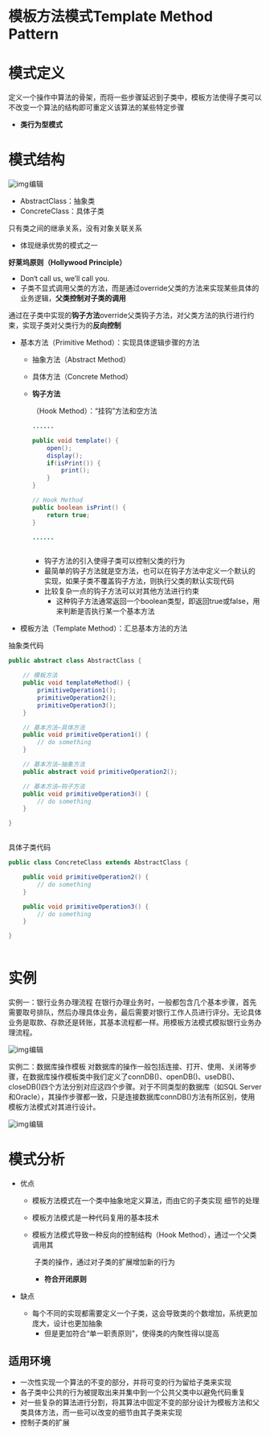 # 模板方法模式Template Method Pattern

# 模式定义

定义一个操作中算法的骨架，而将一些步骤延迟到子类中，模板方法使得子类可以不改变一个算法的结构即可重定义该算法的某些特定步骤

- **类行为型模式**

# 模式结构

![img](assets/40c16f1ecef946778fb4350d605c9ab6.png)![点击并拖拽以移动](data:image/gif;base64,R0lGODlhAQABAPABAP///wAAACH5BAEKAAAALAAAAAABAAEAAAICRAEAOw==)编辑

- AbstractClass：抽象类
- ConcreteClass：具体子类

只有类之间的继承关系，没有对象关联关系

- 体现继承优势的模式之一

**好莱坞原则（Hollywood Principle）**

- Don‘t call us, we’ll call you.
- 子类不显式调用父类的方法，而是通过override父类的方法来实现某些具体的业务逻辑，**父类控制对子类的调用**

通过在子类中实现的**钩子方法**override父类钩子方法，对父类方法的执行进行约束，实现子类对父类行为的**反向控制**

- 基本方法（Primitive Method）：实现具体逻辑步骤的方法 

  - 抽象方法（Abstract Method）

  - 具体方法（Concrete Method）

  - **钩子方法**

    （Hook Method）：“挂钩”方法和空方法 	

    ```java
    ......
    
    public void template() {
        open();
        display();
        if(isPrint()) {
            print();
        }
    }
    
    // Hook Method
    public boolean isPrint() {
        return true;
    }
    
    ......
    ```

    ![点击并拖拽以移动](data:image/gif;base64,R0lGODlhAQABAPABAP///wAAACH5BAEKAAAALAAAAAABAAEAAAICRAEAOw==)

    - 钩子方法的引入使得子类可以控制父类的行为
    - 最简单的钩子方法就是空方法，也可以在钩子方法中定义一个默认的实现，如果子类不覆盖钩子方法，则执行父类的默认实现代码
    - 比较复杂一点的钩子方法可以对其他方法进行约束 		
      - 这种钩子方法通常返回一个boolean类型，即返回true或false，用来判断是否执行某一个基本方法

- 模板方法（Template Method）：汇总基本方法的方法

抽象类代码

```java
public abstract class AbstractClass {

    // 模板方法
    public void templateMethod() {
        primitiveOperation1();
        primitiveOperation2();
        primitiveOperation3();
    }

    // 基本方法—具体方法
    public void primitiveOperation1() {
        // do something
    }

    // 基本方法—抽象方法
    public abstract void primitiveOperation2();

    // 基本方法—钩子方法
    public void primitiveOperation3() {
        // do something
    }

}
```

![点击并拖拽以移动](data:image/gif;base64,R0lGODlhAQABAPABAP///wAAACH5BAEKAAAALAAAAAABAAEAAAICRAEAOw==)

具体子类代码

```java
public class ConcreteClass extends AbstractClass {

    public void primitiveOperation2() {
        // do something
    }

    public void primitiveOperation3() {
        // do something
    }

}
```

![点击并拖拽以移动](data:image/gif;base64,R0lGODlhAQABAPABAP///wAAACH5BAEKAAAALAAAAAABAAEAAAICRAEAOw==)

# 实例

实例一：银行业务办理流程
 在银行办理业务时，一般都包含几个基本步骤，首先需要取号排队，然后办理具体业务，最后需要对银行工作人员进行评分。无论具体业务是取款、存款还是转账，其基本流程都一样。用模板方法模式模拟银行业务办理流程。

![img](assets/b4680771e04d41249ae010bdf69c80d7.png)![点击并拖拽以移动](data:image/gif;base64,R0lGODlhAQABAPABAP///wAAACH5BAEKAAAALAAAAAABAAEAAAICRAEAOw==)编辑

实例二：数据库操作模板
 对数据库的操作一般包括连接、打开、使用、关闭等步骤，在数据库操作模板类中我们定义了connDB()、openDB()、useDB()、closeDB()四个方法分别对应这四个步骤。对于不同类型的数据库（如SQL Server和Oracle），其操作步骤都一致，只是连接数据库connDB()方法有所区别，使用模板方法模式对其进行设计。

![img](assets/0778de1303434e489a338a209d6ad7d1.png)![点击并拖拽以移动](data:image/gif;base64,R0lGODlhAQABAPABAP///wAAACH5BAEKAAAALAAAAAABAAEAAAICRAEAOw==)编辑

# 模式分析

- 优点

  - 模板方法模式在一个类中抽象地定义算法，而由它的子类实现
     	细节的处理

  - 模板方法模式是一种代码复用的基本技术

  - 模板方法模式导致一种反向的控制结构（Hook Method），通过一个父类调用其

    ​		子类的操作，通过对子类的扩展增加新的行为 	

    - **符合开闭原则**

- 缺点

  - 每个不同的实现都需要定义一个子类，这会导致类的个数增加，系统更加庞大，设计也更加抽象 	
    - 但是更加符合“单一职责原则”，使得类的内聚性得以提高

## 适用环境

- 一次性实现一个算法的不变的部分，并将可变的行为留给子类来实现
- 各子类中公共的行为被提取出来并集中到一个公共父类中以避免代码重复
- 对一些复杂的算法进行分割，将其算法中固定不变的部分设计为模板方法和父类具体方法，而一些可以改变的细节由其子类来实现
- 控制子类的扩展